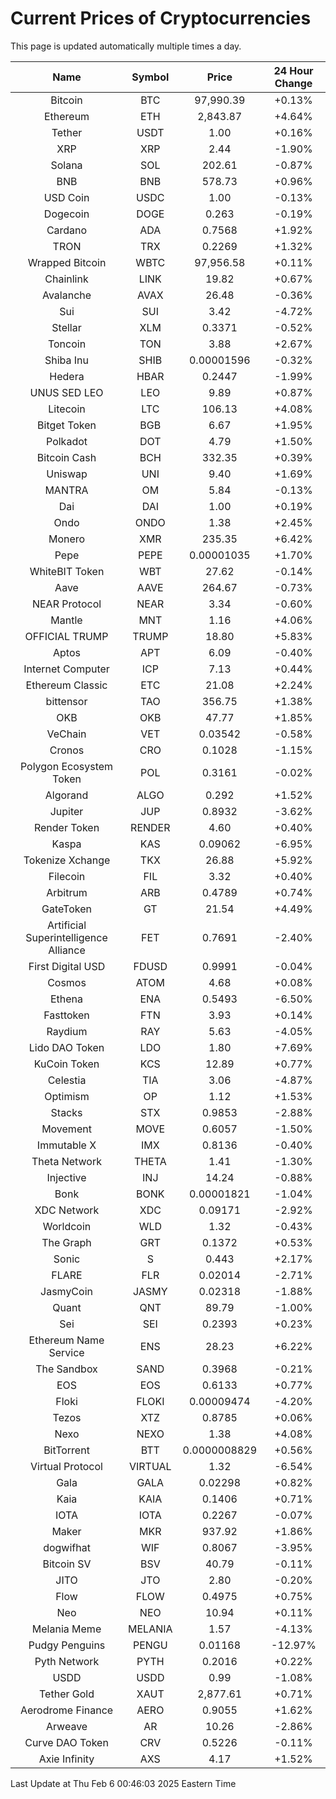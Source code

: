# Current Prices of Cryptocurrencies
This page is updated automatically multiple times a day.

| Name | Symbol | Price | 24 Hour Change |
| :---: |:---:| :---: | :---: |
| Bitcoin | BTC | 97,990.39 | +0.13% |
| Ethereum | ETH | 2,843.87 | +4.64% |
| Tether | USDT | 1.00 | +0.16% |
| XRP | XRP | 2.44 | -1.90% |
| Solana | SOL | 202.61 | -0.87% |
| BNB | BNB | 578.73 | +0.96% |
| USD Coin | USDC | 1.00 | -0.13% |
| Dogecoin | DOGE | 0.263 | -0.19% |
| Cardano | ADA | 0.7568 | +1.92% |
| TRON | TRX | 0.2269 | +1.32% |
| Wrapped Bitcoin | WBTC | 97,956.58 | +0.11% |
| Chainlink | LINK | 19.82 | +0.67% |
| Avalanche | AVAX | 26.48 | -0.36% |
| Sui | SUI | 3.42 | -4.72% |
| Stellar | XLM | 0.3371 | -0.52% |
| Toncoin | TON | 3.88 | +2.67% |
| Shiba Inu | SHIB | 0.00001596 | -0.32% |
| Hedera | HBAR | 0.2447 | -1.99% |
| UNUS SED LEO | LEO | 9.89 | +0.87% |
| Litecoin | LTC | 106.13 | +4.08% |
| Bitget Token | BGB | 6.67 | +1.95% |
| Polkadot | DOT | 4.79 | +1.50% |
| Bitcoin Cash | BCH | 332.35 | +0.39% |
| Uniswap | UNI | 9.40 | +1.69% |
| MANTRA | OM | 5.84 | -0.13% |
| Dai | DAI | 1.00 | +0.19% |
| Ondo | ONDO | 1.38 | +2.45% |
| Monero | XMR | 235.35 | +6.42% |
| Pepe | PEPE | 0.00001035 | +1.70% |
| WhiteBIT Token | WBT | 27.62 | -0.14% |
| Aave | AAVE | 264.67 | -0.73% |
| NEAR Protocol | NEAR | 3.34 | -0.60% |
| Mantle | MNT | 1.16 | +4.06% |
| OFFICIAL TRUMP | TRUMP | 18.80 | +5.83% |
| Aptos | APT | 6.09 | -0.40% |
| Internet Computer | ICP | 7.13 | +0.44% |
| Ethereum Classic | ETC | 21.08 | +2.24% |
| bittensor | TAO | 356.75 | +1.38% |
| OKB | OKB | 47.77 | +1.85% |
| VeChain | VET | 0.03542 | -0.58% |
| Cronos | CRO | 0.1028 | -1.15% |
| Polygon Ecosystem Token | POL | 0.3161 | -0.02% |
| Algorand | ALGO | 0.292 | +1.52% |
| Jupiter | JUP | 0.8932 | -3.62% |
| Render Token | RENDER | 4.60 | +0.40% |
| Kaspa | KAS | 0.09062 | -6.95% |
| Tokenize Xchange | TKX | 26.88 | +5.92% |
| Filecoin | FIL | 3.32 | +0.40% |
| Arbitrum | ARB | 0.4789 | +0.74% |
| GateToken | GT | 21.54 | +4.49% |
| Artificial Superintelligence Alliance | FET | 0.7691 | -2.40% |
| First Digital USD | FDUSD | 0.9991 | -0.04% |
| Cosmos | ATOM | 4.68 | +0.08% |
| Ethena | ENA | 0.5493 | -6.50% |
| Fasttoken | FTN | 3.93 | +0.14% |
| Raydium | RAY | 5.63 | -4.05% |
| Lido DAO Token | LDO | 1.80 | +7.69% |
| KuCoin Token | KCS | 12.89 | +0.77% |
| Celestia | TIA | 3.06 | -4.87% |
| Optimism | OP | 1.12 | +1.53% |
| Stacks | STX | 0.9853 | -2.88% |
| Movement | MOVE | 0.6057 | -1.50% |
| Immutable X | IMX | 0.8136 | -0.40% |
| Theta Network | THETA | 1.41 | -1.30% |
| Injective | INJ | 14.24 | -0.88% |
| Bonk | BONK | 0.00001821 | -1.04% |
| XDC Network | XDC | 0.09171 | -2.92% |
| Worldcoin | WLD | 1.32 | -0.43% |
| The Graph | GRT | 0.1372 | +0.53% |
| Sonic | S | 0.443 | +2.17% |
| FLARE | FLR | 0.02014 | -2.71% |
| JasmyCoin | JASMY | 0.02318 | -1.88% |
| Quant | QNT | 89.79 | -1.00% |
| Sei | SEI | 0.2393 | +0.23% |
| Ethereum Name Service | ENS | 28.23 | +6.22% |
| The Sandbox | SAND | 0.3968 | -0.21% |
| EOS | EOS | 0.6133 | +0.77% |
| Floki | FLOKI | 0.00009474 | -4.20% |
| Tezos | XTZ | 0.8785 | +0.06% |
| Nexo | NEXO | 1.38 | +4.08% |
| BitTorrent | BTT | 0.0000008829 | +0.56% |
| Virtual Protocol | VIRTUAL | 1.32 | -6.54% |
| Gala | GALA | 0.02298 | +0.82% |
| Kaia | KAIA | 0.1406 | +0.71% |
| IOTA | IOTA | 0.2267 | -0.07% |
| Maker | MKR | 937.92 | +1.86% |
| dogwifhat | WIF | 0.8067 | -3.95% |
| Bitcoin SV | BSV | 40.79 | -0.11% |
| JITO | JTO | 2.80 | -0.20% |
| Flow | FLOW | 0.4975 | +0.75% |
| Neo | NEO | 10.94 | +0.11% |
| Melania Meme | MELANIA | 1.57 | -4.13% |
| Pudgy Penguins | PENGU | 0.01168 | -12.97% |
| Pyth Network | PYTH | 0.2016 | +0.22% |
| USDD | USDD | 0.99 | -1.08% |
| Tether Gold | XAUT | 2,877.61 | +0.71% |
| Aerodrome Finance | AERO | 0.9055 | +1.62% |
| Arweave | AR | 10.26 | -2.86% |
| Curve DAO Token | CRV | 0.5226 | -0.11% |
| Axie Infinity | AXS | 4.17 | +1.52% |

Last Update at Thu Feb  6 00:46:03 2025 Eastern Time
